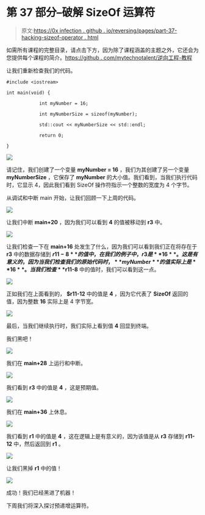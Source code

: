 # 第 37 部分–破解 SizeOf 运算符

> 原文:[https://0x infection . github . io/reversing/pages/part-37-hacking-sizeof-operator . html](https://0xinfection.github.io/reversing/pages/part-37-hacking-sizeof-operator.html)

如需所有课程的完整目录，请点击下方，因为除了课程涵盖的主题之外，它还会为您提供每个课程的简介。[https://github . com/mytechnotalent/逆向工程-教程](https://github.com/mytechnotalent/Reverse-Engineering-Tutorial)

让我们重新检查我们的代码。

```
#include <iostream>

int main(void) {

            int myNumber = 16;

            int myNumberSize = sizeof(myNumber);

            std::cout << myNumberSize << std::endl;

            return 0;

}

```

![](../Images/1efad7ade45ac472edd5b28af3f2b37d.png)

请记住，我们创建了一个变量 **myNumber = 16** ，我们为其创建了另一个变量 **myNumberSize** ，它保存了 **myNumber** 的大小值。我们看到，当我们执行代码时，它显示 4，因此我们看到 SizeOf 操作符指示一个整数的宽度为 4 个字节。

从调试和中断 main 开始，让我们回顾一下上周的代码。

![](../Images/e03c299d096c34fb159cc46e8062f4d8.png)

让我们中断 **main+20** ，因为我们可以看到 **4** 的值被移动到 **r3** 中。

![](../Images/c6ab284a8ffad170a46e704562eb98a4.png)

让我们检查一下在 **main+16** 处发生了什么，因为我们可以看到我们正在将存在于 **r3** 中的数据存储到 **$r11-8** 的值中，在我们的例子中，r3 是 **16** 。这是有意义的，因为当我们检查我们的原始代码时， **myNumber** 的值实际上是 **16** 。当我们检查 **$r11-8** 中的值时，我们可以看到这一点。

![](../Images/a7ed5a1f56091127ef99a0f9598a0368.png)

正如我们在上面看到的， **$r11-12** 中的值是 **4** ，因为它代表了 **SizeOf** 返回的值，因为整数 **16** 实际上是 4 字节宽。

![](../Images/94cc55b23a1844e4625faeeb7ef2e775.png)

最后，当我们继续执行时，我们实际上看到值 **4** 回显到终端。

我们黑吧！

![](../Images/6eb5fa93e2ccfe86a3c7a370ab2826bb.png)

我们在 **main+28** 上运行和中断。

![](../Images/b7e7482b3785d00cb919075f4eb3d054.png)

我们看到 **r3** 中的值是 **4** ，这是预期值。

![](../Images/6f49b4c6d519332e4d3c52e219c2855c.png)

我们在 **main+36** 上休息。

![](../Images/ceed6c7c7efc6ba8d9925478b3d5f06d.png)

我们看到 **r1** 中的值是 **4** ，这在逻辑上是有意义的，因为该值是从 **r3** 存储到 **r11-12** 中，然后返回到 **r1** 。

![](../Images/12997ff7a36a97944600f270ecaee3e1.png)

让我们黑掉 **r1** 中的值！

![](../Images/931b907c4b09209b99a2579f6bf26896.png)

成功！我们已经黑进了机器！

下周我们将深入探讨预递增运算符。